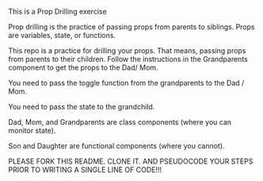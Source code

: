 This is a Prop Drilling exercise


Prop drilling is the practice of passing props from parents to siblings. Props are variables, state, or functions. 

<!-- Make sure to understand State here -->

<!-- State may sound confusing. But it's just state. When you say the word state, just think of 
yourself as a person. Your state would include attributes such as your age and height. These things change very slowly (or perhaps do not change anymore (height)). 

However, your mood, appetite, heart rate, 'awake or asleep' will change daily or hourly.

So you could create components that monitored each of these states such as this:

Class YearlyChanges
state = {
    age: '',
    height: '',
    weight: ''
}

Class DailyChanges
state = {
    mood: '',
    awake: false
}

Class HourlyChanges
state = {
    heart-rate: '',
    mood: ''
}

This will become clearer when the person is no longer you, but a user you are tracking on a social network. We need to track things such as if they are loggedIn, but also we need to know how they interact with the site over a lifetime. There are tons of things that have to be tracked for every user. Some are static (email, name) while some are dynamic (age, address) while further some are very dynamic such as whether they are logged in and which type of device they are logged in from. -->

<!-- State -->


<!-- Props Drill Practice -->

This repo is a practice for drilling your props. That means, passing props from parents to their children. Follow the instructions in the Grandparents component to get the props to the Dad/ Mom.

You need to pass the toggle function from the grandparents to the Dad / Mom.

You need to pass the state to the grandchild.

Dad, Mom, and Grandparents are class components (where you can monitor state).

Son and Daughter are functional components (where you cannot).


PLEASE FORK THIS README. CLONE IT. AND PSEUDOCODE YOUR STEPS PRIOR TO WRITING A SINGLE LINE OF CODE!!!